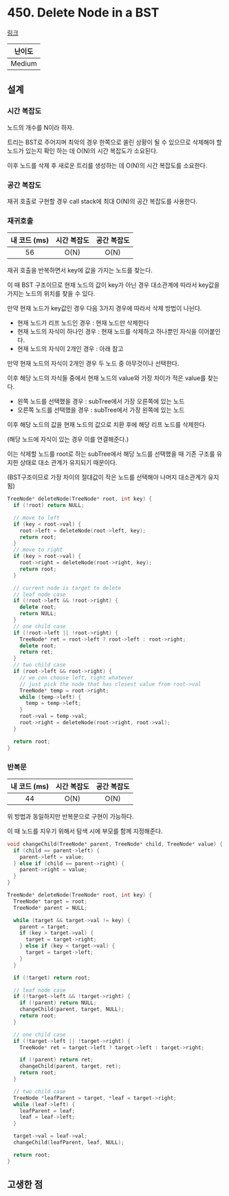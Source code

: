 # 450. Delete Node in a BST

[링크](https://leetcode.com/problems/delete-node-in-a-bst/)

| 난이도 |
| :----: |
| Medium |

## 설계

### 시간 복잡도

노드의 개수를 N이라 하자.

트리는 BST로 주어지며 최악의 경우 한쪽으로 쏠린 상황이 될 수 있으므로 삭제해야 할 노드가 있는지 확인 하는 데 O(N)의 시간 복잡도가 소요된다.

이후 노드를 삭제 후 새로운 트리를 생성하는 데 O(N)의 시간 복잡도를 소요한다.

### 공간 복잡도

재귀 호출로 구현할 경우 call stack에 최대 O(N)의 공간 복잡도를 사용한다.

### 재귀호출

| 내 코드 (ms) | 시간 복잡도 | 공간 복잡도 |
| :----------: | :---------: | :---------: |
|      56      |    O(N)     |    O(N)     |

재귀 호출을 반복하면서 key에 값을 가지는 노드를 찾는다.

이 때 BST 구조이므로 현재 노드의 값이 key가 아닌 경우 대소관계에 따라서 key값을 가지는 노드의 위치를 찾을 수 있다.

만약 현재 노드가 key값인 경우 다음 3가지 경우에 따라서 삭제 방법이 나뉜다.

- 현재 노드가 리프 노드인 경우 : 현재 노드만 삭제한다
- 현재 노드의 자식이 하나인 경우 : 현재 노드를 삭제하고 하나뿐인 자식을 이어붙인다.
- 현재 노드의 자식이 2개인 경우 : 아래 참고

만약 현재 노드의 자식이 2개인 경우 두 노드 중 아무것이나 선택한다.

이후 해당 노드의 자식들 중에서 현재 노드의 value와 가장 차이가 적은 value를 찾는다.

- 왼쪽 노드를 선택했을 경우 : subTree에서 가장 오른쪽에 있는 노드
- 오른쪽 노드를 선택했을 경우 : subTree에서 가장 왼쪽에 있는 노드

이후 해당 노드의 값을 현재 노드의 값으로 치환 후에 해당 리프 노드를 삭제한다.

(해당 노드에 자식이 있는 경우 이를 연결해준다.)

이는 삭제할 노드를 root로 하는 subTree에서 해당 노드를 선택했을 때 기존 구조를 유지한 상태로 대소 관계가 유지되기 때문이다.

(BST구조이므로 가장 차이의 절대값이 작은 노드를 선택해야 나머지 대소관계가 유지됨)

```cpp
TreeNode* deleteNode(TreeNode* root, int key) {
  if (!root) return NULL;

  // move to left
  if (key < root->val) {
    root->left = deleteNode(root->left, key);
    return root;
  }
  // move to right
  if (key > root->val) {
    root->right = deleteNode(root->right, key);
    return root;
  }

  // current node is target to delete
  // leaf node case
  if (!root->left && !root->right) {
    delete root;
    return NULL;
  }
  // one child case
  if (!root->left || !root->right) {
    TreeNode* ret = root->left ? root->left : root->right;
    delete root;
    return ret;
  }
  // two child case
  if (root->left && root->right) {
    // we cen choose left, right whatever
    // just pick the node that has closest value from root->val
    TreeNode* temp = root->right;
    while (temp->left) {
      temp = temp->left;
    }
    root->val = temp->val;
    root->right = deleteNode(root->right, root->val);
  }

  return root;
}
```

### 반복문

| 내 코드 (ms) | 시간 복잡도 | 공간 복잡도 |
| :----------: | :---------: | :---------: |
|      44      |    O(N)     |    O(N)     |

위 방법과 동일하지만 반복문으로 구현이 가능하다.

이 때 노드를 지우기 위해서 탐색 시에 부모를 함께 지정해준다.

```cpp
void changeChild(TreeNode* parent, TreeNode* child, TreeNode* value) {
  if (child == parent->left) {
    parent->left = value;
  } else if (child == parent->right) {
    parent->right = value;
  }
}

TreeNode* deleteNode(TreeNode* root, int key) {
  TreeNode* target = root;
  TreeNode* parent = NULL;

  while (target && target->val != key) {
    parent = target;
    if (key > target->val) {
      target = target->right;
    } else if (key < target->val) {
      target = target->left;
    }
  }

  if (!target) return root;

  // leaf node case
  if (!target->left && !target->right) {
    if (!parent) return NULL;
    changeChild(parent, target, NULL);
    return root;
  }

  // one child case
  if (!target->left || !target->right) {
    TreeNode* ret = target->left ? target->left : target->right;

    if (!parent) return ret;
    changeChild(parent, target, ret);
    return root;
  }

  // two child case
  TreeNode *leafParent = target, *leaf = target->right;
  while (leaf->left) {
    leafParent = leaf;
    leaf = leaf->left;
  }

  target->val = leaf->val;
  changeChild(leafParent, leaf, NULL);

  return root;
}
```

## 고생한 점
